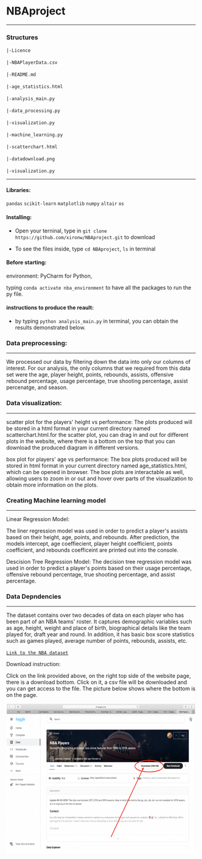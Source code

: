 # NBAproject

-----------
### Structures
```
|-Licence

|-NBAPlayerData.csv

|-README.md

|-age_statistics.html

|-analysis_main.py

|-data_processing.py

|-visualization.py

|-machine_learning.py

|-scatterchart.html

|-datadownload.png

|-visualization.py
```

-----------
#### Libraries:
`pandas` `scikit-learn` `matplotlib`
`numpy` `altair` `os`

#### Installing:

* Open your terninal, type in `git clone https://github.com/xironw/NBAproject.git` to download

* To see the files inside, type `cd NBAproject`, `ls` in terminal

#### Before starting:

environment: PyCharm for Python, 
             
typing `conda activate nba_environment` to have all the packages to run the py file.

#### instructions to produce the reault:

* by typing `python analysis_main.py` in terminal, you can obtain the results demonstrated below.

### Data preprocessing:

-----------
We processed our data by filtering down the data into only our columns of interest.
For our analysis, the only columns that we required from this data set were the
age, player height, points, rebounds, assists, offensive rebound percentage,
usage percentage, true shooting percentage, assist percenatge, and season.

### Data visualization:

-----------
scatter plot for the players' height vs performance:
The plots produced will be stored in a html format in your current directory named scatterchart.html.for the scatter plot, you can drag in and out for different plots in the website, where there is a bottom on the top that you can download the produced diagram in different versions.

box plot for players' age vs performance:
The box plots produced will be stored in html format in your current directory
named age_statistics.html, which can be opened in browser.
The box plots are interactable as well, allowing users to zoom in or out and hover
over parts of the visualization to obtain more information on the plots.

### Creating Machine learning model

-----------
Linear Regression Model:

The liner regression model was used in order to predict a player's assists based on
their height, age, points, and rebounds. After prediction, the models intercept,
age coeffiecient, player height coefficient, points coefficient, and rebounds
coefficeint are printed out into the console.

Descision Tree Regression Model:
The decision tree regression model was used in order to predict a player's points based
on their usage percentage, offensive rebound percentage, true shooting percentage, and 
assist percentage.

### Data Depndencies

-----------
The dataset contains over two decades of data on each player who has been part of an NBA teams' roster. It captures demographic variables such as age, height, weight and place of birth, biographical details like the team played for, draft year and round. In addition, it has basic box score statistics such as games played, average number of points, rebounds, assists, etc.

[```Link to the NBA dataset```](https://www.kaggle.com/justinas/nba-players-data)

Download instruction:

Click on the link provided above, on the right top side of the website page, there is a download bottom. Click on it, a csv file will be downloaded and you can get access to the file. The picture below shows where the bottom is on the page.

<img src="https://github.com/xironw/NBAproject/blob/main/datadownload.png?raw=true" width="600" height="400">

